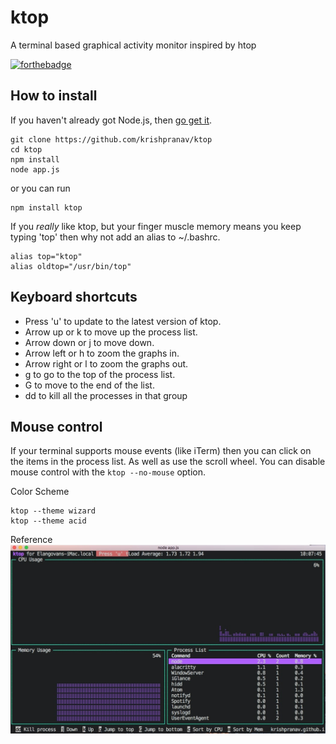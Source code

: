 # ktop
A terminal based graphical activity monitor inspired by htop

[![forthebadge](https://forthebadge.com/images/badges/made-with-javascript.svg)](https://forthebadge.com)

How to install
---

If you haven't already got Node.js, then [go get it](http://nodejs.org/).

```
git clone https://github.com/krishpranav/ktop
cd ktop
npm install
node app.js
```
or you can run
```
npm install ktop
```
If you *really* like ktop, but your finger muscle memory means you keep typing 'top' then why not add an alias to ~/.bashrc.

```
alias top="ktop"
alias oldtop="/usr/bin/top"
```

Keyboard shortcuts
---

* Press 'u' to update to the latest version of ktop.
* Arrow up or k to move up the process list.
* Arrow down or j to move down.
* Arrow left or h to zoom the graphs in.
* Arrow right or l to zoom the graphs out.
* g to go to the top of the process list.
* G to move to the end of the list.
* dd to kill all the processes in that group

Mouse control
---

If your terminal supports mouse events (like iTerm) then
you can click on the items in the process list. As well as
use the scroll wheel. You can disable mouse control with
the `ktop --no-mouse` option.

Color Scheme
```
ktop --theme wizard
ktop --theme acid
```

Reference
<img src="https://github.com/krishpranav/ktop/blob/master/ktop.jpg">
